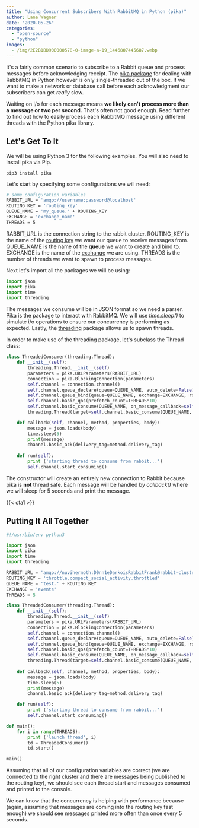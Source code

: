 ```yaml
---
title: "Using Concurrent Subscribers With RabbitMQ in Python (pika)"
author: Lane Wagner
date: "2020-05-26"
categories: 
  - "open-source"
  - "python"
images:
  - /img/2E2B1BD900000578-0-image-a-19_1446807445687.webp
---
```


It's a fairly common scenario to subscribe to a Rabbit queue and process messages before acknowledging receipt. The [pika package](https://pypi.org/project/pika/) for dealing with RabbitMQ in Python however is only single-threaded out of the box. If we want to make a network or database call before each acknowledgment our subscribers can get _really_ slow.

Waiting on i/o for each message means **we likely can't process more than a message or two per second.** That's often not good enough. Read further to find out how to easily process each RabbitMQ message using different threads with the Python pika library.

## Let's Get To It

We will be using Python 3 for the following examples. You will also need to install pika via Pip.

```
pip3 install pika
```

Let's start by specifying some configurations we will need:

```bash
# some configuration variables
RABBIT_URL = 'amqp://username:password@localhost'
ROUTING_KEY = 'routing_key'
QUEUE_NAME = 'my_queue.' + ROUTING_KEY
EXCHANGE = 'exchange_name'
THREADS = 5
```

RABBIT\_URL is the connection string to the rabbit cluster. ROUTING\_KEY is the name of the [routing key](https://www.rabbitmq.com/tutorials/tutorial-four-python.html) we want our queue to receive messages from. QUEUE\_NAME is the name of the **queue** we want to create and bind to. EXCHANGE is the name of the [exchange](https://www.rabbitmq.com/tutorials/amqp-concepts.html) we are using. THREADS is the number of threads we want to spawn to process messages.

Next let's import all the packages we will be using:

```py
import json
import pika
import time
import threading
```

The messages we consume will be in JSON format so we need a parser. Pika is the package to interact with RabbitMQ. We will use _time.sleep()_ to simulate i/o operations to ensure our concurrency is performing as expected. Lastly, the [threading](https://docs.python.org/3/library/threading.html) package allows us to spawn threads.

  
In order to make use of the threading package, let's subclass the Thread class:

```py
class ThreadedConsumer(threading.Thread):
    def __init__(self):
        threading.Thread.__init__(self)
        parameters = pika.URLParameters(RABBIT_URL)
        connection = pika.BlockingConnection(parameters)
        self.channel = connection.channel()
        self.channel.queue_declare(queue=QUEUE_NAME, auto_delete=False)
        self.channel.queue_bind(queue=QUEUE_NAME, exchange=EXCHANGE, routing_key=ROUTING_KEY)
        self.channel.basic_qos(prefetch_count=THREADS*10)
        self.channel.basic_consume(QUEUE_NAME, on_message_callback=self.callback)
        threading.Thread(target=self.channel.basic_consume(QUEUE_NAME, on_message_callback=self.callback))

    def callback(self, channel, method, properties, body):
        message = json.loads(body)
        time.sleep(5)
        print(message)
        channel.basic_ack(delivery_tag=method.delivery_tag)
        
    def run(self):
        print ('starting thread to consume from rabbit...')
        self.channel.start_consuming()
```

The constructor will create an entirely new connection to Rabbit because pika is **not** thread safe. Each message will be handled by _callback()_ where we will sleep for 5 seconds and print the message.

{{< cta1 >}}

## Putting It All Together

```py
#!/usr/bin/env python3

import json
import pika
import time
import threading

RABBIT_URL = 'amqp://nuvihermoth:D0nn1eDarkoisRabbitFrank@rabbit-cluster-external-stage-1443209739.us-east-1.elb.amazonaws.com'
ROUTING_KEY = 'throttle.compact_social_activity.throttled'
QUEUE_NAME = 'test.' + ROUTING_KEY
EXCHANGE = 'events'
THREADS = 5

class ThreadedConsumer(threading.Thread):
    def __init__(self):
        threading.Thread.__init__(self)
        parameters = pika.URLParameters(RABBIT_URL)
        connection = pika.BlockingConnection(parameters)
        self.channel = connection.channel()
        self.channel.queue_declare(queue=QUEUE_NAME, auto_delete=False)
        self.channel.queue_bind(queue=QUEUE_NAME, exchange=EXCHANGE, routing_key=ROUTING_KEY)
        self.channel.basic_qos(prefetch_count=THREADS*10)
        self.channel.basic_consume(QUEUE_NAME, on_message_callback=self.callback)
        threading.Thread(target=self.channel.basic_consume(QUEUE_NAME, on_message_callback=self.callback))
        
    def callback(self, channel, method, properties, body):
        message = json.loads(body)
        time.sleep(5)
        print(message)
        channel.basic_ack(delivery_tag=method.delivery_tag)

    def run(self):
        print ('starting thread to consume from rabbit...')
        self.channel.start_consuming()

def main():
    for i in range(THREADS):
        print ('launch thread', i)
        td = ThreadedConsumer()
        td.start()

main()
```

Assuming that all of our configuration variables are correct (we are connected to the right cluster and there are messages being published to the routing key), we should see each thread start and messages consumed and printed to the console.

We can know that the concurrency is helping with performance because (again, assuming that messages are coming into the routing key fast enough) we should see messages printed more often than once every 5 seconds.
